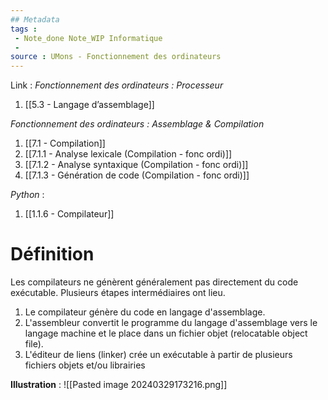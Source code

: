 ```yaml
---
## Metadata
tags : 
 - Note_done Note_WIP Informatique
 - 
source : UMons - Fonctionnement des ordinateurs
---
```


Link :
_Fonctionnement des ordinateurs : Processeur_
1. [[5.3 - Langage d’assemblage]]

_Fonctionnement des ordinateurs : Assemblage & Compilation_
1. [[7.1 - Compilation]]
2. [[7.1.1 - Analyse lexicale (Compilation - fonc ordi)]]
3. [[7.1.2 - Analyse syntaxique (Compilation - fonc ordi)]]
4. [[7.1.3 - Génération de code (Compilation - fonc ordi)]]

_Python_ :
1. [[1.1.6 - Compilateur]]
# Définition
Les compilateurs ne génèrent généralement pas directement du code exécutable. Plusieurs étapes intermédiaires ont lieu. 
1. Le compilateur génère du code en langage d'assemblage. 
2. L'assembleur convertit le programme du langage d'assemblage vers le langage machine et le place dans un fichier objet (relocatable object file).  
3. L'éditeur de liens (linker) crée un exécutable à partir de plusieurs fichiers objets et/ou librairies

**Illustration** : ![[Pasted image 20240329173216.png]]
